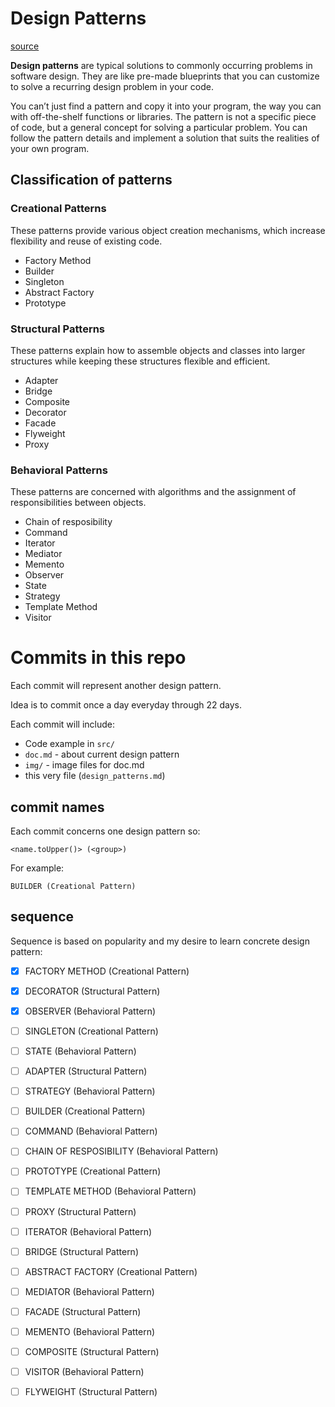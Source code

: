 # Design Patterns

[source](https://refactoring.guru/design-patterns/catalog)

**Design patterns** are typical solutions to commonly occurring problems in software design. They are like pre-made blueprints that you can customize to solve a recurring design problem in your code.

You can’t just find a pattern and copy it into your program, the way you can with off-the-shelf functions or libraries. The pattern is not a specific piece of code, but a general concept for solving a particular problem. You can follow the pattern details and implement a solution that suits the realities of your own program.

## Classification of patterns

### Creational Patterns

These patterns provide various object creation mechanisms, which increase flexibility and reuse of existing code.

- Factory Method
- Builder
- Singleton
- Abstract Factory
- Prototype

### Structural Patterns

These patterns explain how to assemble objects and classes into larger structures while keeping these structures flexible and efficient.

- Adapter
- Bridge
- Composite
- Decorator
- Facade
- Flyweight
- Proxy

### Behavioral Patterns

These patterns are concerned with algorithms and the assignment of responsibilities between objects.

- Chain of resposibility
- Command
- Iterator
- Mediator
- Memento
- Observer
- State
- Strategy
- Template Method
- Visitor

# Commits in this repo

Each commit will represent another design pattern.

Idea is to commit once a day everyday through 22 days.

Each commit will include:

- Code example in `src/`
- `doc.md` - about current design pattern
- `img/` - image files for doc.md
- this very file (`design_patterns.md`)

## commit names

Each commit concerns one design pattern so:

`<name.toUpper()> (<group>)`

For example:

`BUILDER (Creational Pattern)`

## sequence

Sequence is based on popularity and my desire to learn concrete design pattern:

- [x] FACTORY METHOD (Creational Pattern)
- [x] DECORATOR (Structural Pattern)
- [x] OBSERVER (Behavioral Pattern)
- [ ] SINGLETON (Creational Pattern)
- [ ] STATE (Behavioral Pattern)
- [ ] ADAPTER (Structural Pattern)
- [ ] STRATEGY (Behavioral Pattern)
- [ ] BUILDER (Creational Pattern)
- [ ] COMMAND (Behavioral Pattern)
- [ ] CHAIN OF RESPOSIBILITY (Behavioral Pattern)
- [ ] PROTOTYPE (Creational Pattern)
- [ ] TEMPLATE METHOD (Behavioral Pattern)
- [ ] PROXY (Structural Pattern)
- [ ] ITERATOR (Behavioral Pattern)
- [ ] BRIDGE (Structural Pattern)
- [ ] ABSTRACT FACTORY (Creational Pattern)
- [ ] MEDIATOR (Behavioral Pattern)
- [ ] FACADE (Structural Pattern)
- [ ] MEMENTO (Behavioral Pattern)
- [ ] COMPOSITE (Structural Pattern)
- [ ] VISITOR (Behavioral Pattern)
- [ ] FLYWEIGHT (Structural Pattern)

